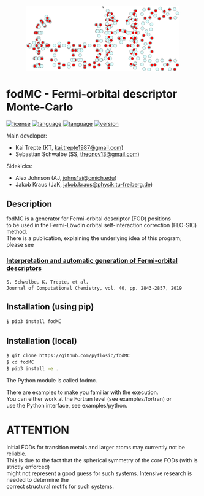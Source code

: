 <p align="center">
  <img src="doc/images/logo_fodMC.png" width="400">
</p>

# fodMC - Fermi-orbital descriptor Monte-Carlo 
[![license](https://img.shields.io/badge/license-APACHE2-green)](https://www.apache.org/licenses/LICENSE-2.0)
[![language](https://img.shields.io/badge/language-Fortran90-red)](https://www.fortran90.org/)
[![language](https://img.shields.io/badge/language-Python3-blue)](https://www.python.org/)
[![version](https://img.shields.io/badge/version-1.0.0-lightgrey)](https://github.com/pyflosic/fodMC/blob/master/README.md)

Main developer:  

*  Kai Trepte (KT, kai.trepte1987@gmail.com)    
*  Sebastian Schwalbe (SS, theonov13@gmail.com)  

Sidekicks:  
  
* Alex Johnson (AJ, johns1ai@cmich.edu)   
* Jakob Kraus (JaK, jakob.kraus@physik.tu-freiberg.de)   

## Description
fodMC is a generator for Fermi-orbital descriptor (FOD) positions      
to be used in the Fermi-Löwdin orbital self-interaction correction (FLO-SIC) method.               
There is a publication, explaining the underlying idea of this program; please see    


### [Interpretation and automatic generation of Fermi-orbital descriptors](https://onlinelibrary.wiley.com/doi/full/10.1002/jcc.26062)
```
S. Schwalbe, K. Trepte, et al.      
Journal of Computational Chemistry, vol. 40, pp. 2843-2857, 2019    
```

## Installation (using pip) 

```bash 
$ pip3 install fodMC
```


## Installation (local)

```bash 
$ git clone https://github.com/pyflosic/fodMC
$ cd fodMC
$ pip3 install -e .
```

The Python module is called fodmc. 

There are examples to make you familiar with the execution.    
You can either work at the Fortran level (see examples/fortran) or    
use the Python interface, see examples/python.   


# ATTENTION
Initial FODs for transition metals and larger atoms may currently not be reliable.       
This is due to the fact that the spherical symmetry of the core FODs (with is strictly enforced)     
might not represent a good guess for such systems. Intensive research is needed to determine the     
correct structural motifs for such systems.     
